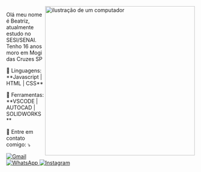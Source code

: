 <img src="https://raw.githubusercontent.com/MicaelliMedeiros/micaellimedeiros/master/image/computer-illustration.png" alt="ilustração de um computador" min-width="400px" max-width="400px" width="400px" align="right">

<p align="left"> 
  Olá meu nome é Beatriz, atualmente estudo no SESI/SENAI. Tenho 16 anos moro em Mogi das Cruzes SP
</p>

<p align="left">
  🦄 Linguagens: **Javascript | HTML | CSS**
</p>

<p align="left">
  💼 Ferramentas: **VSCODE | AUTOCAD | SOLIDWORKS **
</p>

<p align="left">
  💌 Entre em contato comigo: ⤵️
</p>

<p align="left">
  <a href="mailto:beatrizsud08@gmail.com" title="Gmail">
    <img src="https://img.shields.io/badge/-Gmail-FF0000?style=flat-square&labelColor=FF0000&logo=gmail&logoColor=white" alt="Gmail"/>
  </a>
  <a href="https://wa.me/5511955893673?text=Ol%C3%A1%20" title="WhatsApp">
    <img src="https://img.shields.io/badge/-WhatsApp-25d366?style=flat-square&labelColor=25d366&logo=whatsapp&logoColor=white" alt="WhatsApp"/>
  </a>
  <a href="https://www.instagram.com/beatriz_santox20" title="Instagram">
    <img src="https://img.shields.io/badge/-Instagram-DF0174?style=flat-square&labelColor=DF0174&logo=instagram&logoColor=white" alt="Instagram"/>
  </a>
</p>
